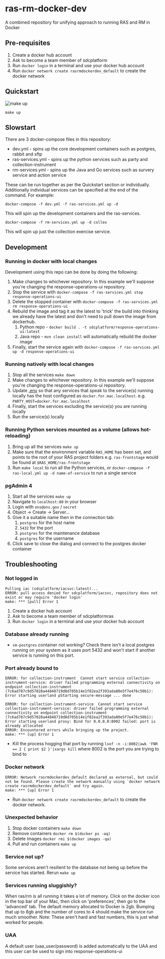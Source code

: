 # ras-rm-docker-dev
A combined repository for unifying approach to running RAS and RM in Docker

## Pre-requisites
1. Create a docker hub account
1. Ask to become a team member of sdcplatform
1. Run `docker login` in a terminal and use your docker hub account
1. Run `docker network create rasrmdockerdev_default` to create the docker network

## Quickstart
![make up](https://media.giphy.com/media/xULW8lyhMJjzyO33sA/giphy.gif)
```
make up
```

## Slowstart

There are 3 docker-compose files in this repository:
- dev.yml - spins up the core development containers such as postgres, rabbit and sftp
- ras-services.yml - spins up the python services such as party and collection-instrument
- rm-services.yml - spins up the Java and Go services such as survery service and action service

These can be run together as per the Quickstart section or individually.  Additionally individual services can be specified at the end of the command. For example:

```
docker-compose -f dev.yml -f ras-services.yml up -d
```

This will spin up the development containers and the ras-services.

```
docker-compose -f rm-services.yml up -d collex
```

This will spin up just the collection exercise service.

## Development

### Running in docker with local changes
Development using this repo can be done by doing the following:

1. Make changes to whichever repository.  In this example we'll suppose you're changing the response-operations-ui repository.
1. Stop the service with `docker-compose -f ras-services.yml stop response-operations-ui`
1. Delete the stopped container with `docker-compose -f ras-services.yml rm response-operations-ui`
1. Rebuild the image and tag it as the latest to 'trick' the build into thinking we already have the latest and don't need to pull down the image from dockerhub.
    1. Python repo - `docker build . -t sdcplatform/response-operations-ui:latest`
    1. Java repo - `mvn clean install` will automatically rebuild the docker image
1. Finally, start the service again with `docker-compose -f ras-services.yml up -d response-operations-ui`

### Running natively with local changes
1. Stop all the services `make down`
1. Make changes to whichever repository.  In this example we'll suppose you're changing the response-operations-ui repository.
1. Update [.env](./.env) so that any services that speak to the service(s) running locally has the host configured as `docker.for.mac.localhost`. e.g. `PARTY_HOST=docker.for.mac.localhost`
1. Finally, start the services excluding the service(s) you are running locally
1. Run the service(s) locally

### Running Python services mounted as a volume (allows hot-reloading)
1. Bring up all the services `make up`
2. Make sure that the environment variable `RAS_HOME` has been set, and points to the root of your RAS project folders e.g. `ras-frontstage` would be found at `$RAS_HOME/ras-frontstage`
3. Run `make local` to run all the Python services, or `docker-compose -f ras-local.yml up -d name-of-service` to run a single service

### pgAdmin 4
1. Start all the services `make up`
1. Navigate to `localhost:80` in your browser
1. Login with `ons@ons.gov` / `secret`
1. Object -> Create -> Server...
1. Give it a suitable name then in the connection tab:
    1. `postgres` for the host name
    1. `5432` for the port
    1. `postgres` for the maintenance database
    1. `postgres` for the username
1. Click save to close the dialog and connect to the postgres docker container

## Troubleshooting
### Not logged in
```
Pulling iac (sdcplatform/iacsvc:latest)...
ERROR: pull access denied for sdcplatform/iacsvc, repository does not exist or may require 'docker login'
make: *** [pull] Error 1
```
1. Create a docker hub account
1. Ask to become a team member of sdcplatformras
1. Run `docker login` in a terminal and use your docker hub account

### Database already running
- `sm-postgres` container not working? Check there isn't a local postgres running on your system as it uses port 5432 and won't start if another service is running on this port.

### Port already bound to
```
ERROR: for collection-instrument  Cannot start service collection-instrument-service: driver failed programming external connectivity on endpoint collection-instrument (7c6ad787c9d57028a44848719d8d705b14e1f82ea2f393ada80e5f7e476c50b1): Error starting userland pStarting secure-message ... done

ERROR: for collection-instrument-service  Cannot start service collection-instrument-service: driver failed programming external connectivity on endpoint collection-instrument (7c6ad787c9d57028a44848719d8d705b14e1f82ea2f393ada80e5f7e476c50b1): Error starting userland proxy: Bind for 0.0.0.0:8002 failed: port is already allocated
ERROR: Encountered errors while bringing up the project.
make: *** [up] Error 1
```
- Kill the process hogging that port by running `lsof -n -i:8002|awk 'FNR == 2 { print $2 }'|xargs kill` where 8002 is the port you are trying to bind to

### Docker network
```
ERROR: Network rasrmdockerdev_default declared as external, but could not be found. Please create the network manually using `docker network create rasrmdockerdev_default` and try again.
make: *** [up] Error 1
```

- Run `docker network create rasrmdockerdev_default` to create the docker network.

### Unexpected behavior

1. Stop docker containers `make down`
1. Remove containers `docker rm $(docker ps -aq)`
1. Delete images `docker rmi $(docker images -qa)`
1. Pull and run containers `make up`

### Service not up?

Some services aren't resilient to the database not being up before the service has started. Rerun `make up`

### Services running sluggishly?

When ras/rm is all running it takes a lot of memory.  Click on the docker icon in the top bar of your Mac,
then click on 'preferences', then go to the 'advanced' tab.  The default memory allocated to Docker is 2gb.
Bumping that up to 8gb and the number of cores to 4 should make the service run much smoother. Note: These aren't
hard and fast numbers, this is just what worked for people.

### UAA
A default user (uaa_user/password) is added automatically to the UAA and this user can be used to sign into response-operations-ui
